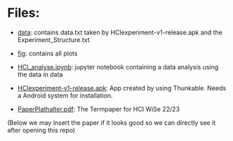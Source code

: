 # Files: 

* [data](data): contains data.txt taken by HCIexperiment-v1-release.apk and the Experiment_Structure.txt
* [fig](fig): contains all plots
* [HCI_analyse.ipynb](HCI_analyse.ipynb): jupyter notebook containing a data analysis using the data in data
* [HCIexperiment-v1-release.apk](HCIexperiment-v1-release.apk): App created by using Thunkable. Needs a Android system for installation.

* [PaperPlathalter.pdf](): The Termpaper for HCI WiSe 22/23

(Below we may insert the paper if it looks good so we can directly see it after opening this repo)
